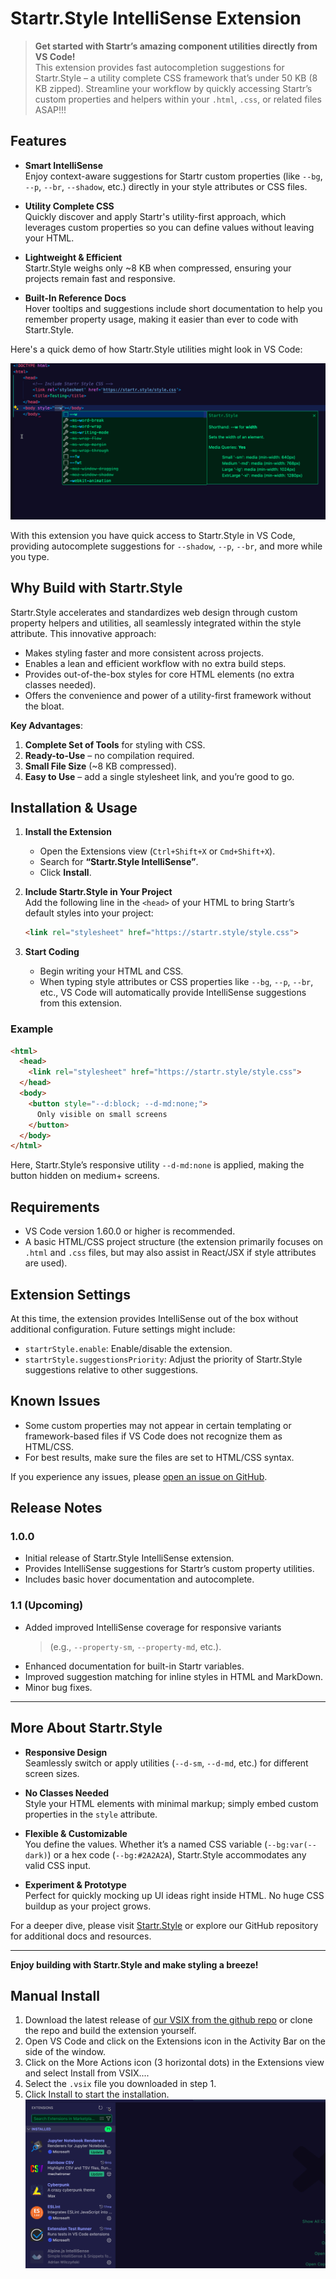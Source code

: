# Startr.Style IntelliSense Extension

> **Get started with Startr’s amazing component utilities directly from VS Code!**  
> This extension provides fast autocompletion suggestions for Startr.Style – a utility complete CSS framework that’s under 50 KB (8 KB zipped). Streamline your workflow by quickly accessing Startr’s custom properties and helpers within your `.html`, `.css`, or related files ASAP!!!

## Features

- **Smart IntelliSense**  
  Enjoy context-aware suggestions for Startr custom properties (like `--bg`, `--p`, `--br`, `--shadow`, etc.) directly in your style attributes or CSS files.
  
- **Utility Complete CSS**  
  Quickly discover and apply Startr's utility-first approach, which leverages custom properties so you can define values without leaving your HTML.

- **Lightweight & Efficient**  
  Startr.Style weighs only ~8 KB when compressed, ensuring your projects remain fast and responsive.

- **Built-In Reference Docs**  
  Hover tooltips and suggestions include short documentation to help you remember property usage, making it easier than ever to code with Startr.Style.

Here's a quick demo of how Startr.Style utilities might look in VS Code:

![Startr.Style IntelliSense Demo](./media/Startr.Style.Sugest.gif)

With this extension you have quick access to Startr.Style in VS Code, providing autocomplete suggestions for `--shadow`, `--p`, `--br`, and more while you type.

## Why Build with Startr.Style

Startr.Style accelerates and standardizes web design through custom property helpers and utilities, all seamlessly integrated within the style attribute. This innovative approach:

- Makes styling faster and more consistent across projects.  
- Enables a lean and efficient workflow with no extra build steps.  
- Provides out-of-the-box styles for core HTML elements (no extra classes needed).  
- Offers the convenience and power of a utility-first framework without the bloat.

**Key Advantages**:

1. **Complete Set of Tools** for styling with CSS.  
2. **Ready-to-Use** – no compilation required.  
3. **Small File Size** (~8 KB compressed).  
4. **Easy to Use** – add a single stylesheet link, and you’re good to go.

## Installation & Usage

1. **Install the Extension**  
   - Open the Extensions view (`Ctrl+Shift+X` or `Cmd+Shift+X`).
   - Search for **“Startr.Style IntelliSense”**.
   - Click **Install**.

2. **Include Startr.Style in Your Project**  
   Add the following line in the `<head>` of your HTML to bring Startr’s default styles into your project:

   ```html
   <link rel="stylesheet" href="https://startr.style/style.css">
   ```

3. **Start Coding**  
   - Begin writing your HTML and CSS.
   - When typing style attributes or CSS properties like `--bg`, `--p`, `--br`, etc., VS Code will automatically provide IntelliSense suggestions from this extension.

### Example

```html
<html>
  <head>
    <link rel="stylesheet" href="https://startr.style/style.css">
  </head>
  <body>
    <button style="--d:block; --d-md:none;">
      Only visible on small screens
    </button>
  </body>
</html>
```

Here, Startr.Style’s responsive utility `--d-md:none` is applied, making the button hidden on medium+ screens.

## Requirements

- VS Code version 1.60.0 or higher is recommended.  
- A basic HTML/CSS project structure (the extension primarily focuses on `.html` and `.css` files, but may also assist in React/JSX if style attributes are used).

## Extension Settings

At this time, the extension provides IntelliSense out of the box without additional configuration. Future settings might include:

- `startrStyle.enable`: Enable/disable the extension.  
- `startrStyle.suggestionsPriority`: Adjust the priority of Startr.Style suggestions relative to other suggestions.

## Known Issues

- Some custom properties may not appear in certain templating or framework-based files if VS Code does not recognize them as HTML/CSS.  
- For best results, make sure the files are set to HTML/CSS syntax.  

If you experience any issues, please [open an issue on GitHub](https://github.com/Startr/VSCODE-Startr.Style/issues).

## Release Notes

### 1.0.0
- Initial release of Startr.Style IntelliSense extension.
- Provides IntelliSense suggestions for Startr’s custom property utilities.
- Includes basic hover documentation and autocomplete.

### 1.1 (Upcoming)
- Added improved IntelliSense coverage for responsive variants 
  > (e.g., `--property-sm`, `--property-md`, etc.).
- Enhanced documentation for built-in Startr variables.
- Improved suggestion matching for inline styles in HTML and MarkDown.
- Minor bug fixes.

---

## More About Startr.Style

- **Responsive Design**  
  Seamlessly switch or apply utilities (`--d-sm`, `--d-md`, etc.) for different screen sizes.

- **No Classes Needed**  
  Style your HTML elements with minimal markup; simply embed custom properties in the `style` attribute.

- **Flexible & Customizable**  
  You define the values. Whether it’s a named CSS variable (`--bg:var(--dark)`) or a hex code (`--bg:#2A2A2A`), Startr.Style accommodates any valid CSS input.

- **Experiment & Prototype**  
  Perfect for quickly mocking up UI ideas right inside HTML. No huge CSS buildup as your project grows.

For a deeper dive, please visit [Startr.Style](https://startr.style/) or explore our GitHub repository for additional docs and resources.

---

**Enjoy building with Startr.Style and make styling a breeze!**  


## Manual Install

1. Download the latest release of [our VSIX from the github repo](./startr-style-auto-completion-0.0.1.vsix) or clone the repo and build the extension yourself.
2. Open VS Code and click on the Extensions icon in the Activity Bar on the side of the window.
3. Click on the More Actions icon (3 horizontal dots) in the Extensions view and select Install from VSIX....
4. Select the `.vsix` file you downloaded in step 1.
5. Click Install to start the installation.
![Install](./media/Install_Startr.Style_Suggest_vsix.gif)
